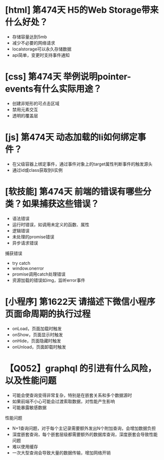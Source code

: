 # [html] 第474天 H5的Web Storage带来什么好处？

- 存储容量达到5mb
- 减少不必要的网络请求
- localstorage可以永久存储数据
- api简单，变更时支持事件通知

# [css] 第474天 举例说明pointer-events有什么实际用途？

- 创建非矩形的可点击区域
- 禁用元素交互
- 透明的覆盖层

# [js] 第474天 动态加载的li如何绑定事件？

- 在父级容器上绑定事件，通过事件对象上的target属性判断事件的触发源头
- 通过id或class获取到li实例

# [软技能] 第474天 前端的错误有哪些分类？如果捕获这些错误？

- 语法错误
- 运行时错误，如调用未定义的函数、属性
- 逻辑错误
- 未处理的promise错误
- 异步请求错误

捕获错误
- try catch
- window.onerror
- promise调用catch处理错误
- 资源加载的错误如img，监听error事件

# [小程序] 第1622天 请描述下微信小程序页面命周期的执行过程

- onLoad，页面加载时触发
- onShow，页面显示时触发
- onHide，页面隐藏时触发
- onUnload，页面卸载时触发

# 【Q052】graphql 的引进有什么风险，以及性能问题

- 可能会使查询变得非常复杂，特别是在嵌套关系和多个数据源时
- 如果前端不小心可能会过渡索取数据，对性能产生影响
- 可能暴露敏感数据

性能问题
- N+1查询问题，对于每个主记录需要额外发出N个附加查询，会增加数据负担
- 深度嵌套查询，每个嵌套层级都需要额外的数据库查询，深度嵌套会导致性能问题
- 难以使用缓存
- 一次大型查询会导致大量的数据传输，增加网络开销
